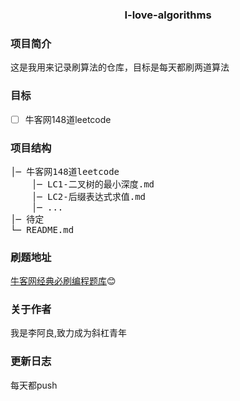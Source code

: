 <!-- [TOC] -->
### <p align="center">I-love-algorithms</p>

### 项目简介
这是我用来记录刷算法的仓库，目标是每天都刷两道算法

### 目标
- [ ] 牛客网148道leetcode

### 项目结构
<pre>
│─ 牛客网148道leetcode
    │─ LC1-二叉树的最小深度.md
    │─ LC2-后缀表达式求值.md
    │─ ...
│─ 待定
└─ README.md
</pre>

### 刷题地址

[牛客网经典必刷编程题库](https://www.nowcoder.com/ta/classic-code):blush:

### 关于作者
我是李阿良,致力成为斜杠青年

### 更新日志
每天都push
